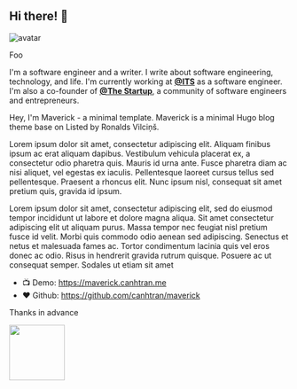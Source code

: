 ## Hi there! 👋

<img class="avatar" src='https://avataaars.io/?avatarStyle=Circle&topType=ShortHairShortCurly&accessoriesType=Blank&hairColor=Black&facialHairType=Blank&clotheType=Hoodie&clotheColor=Blue03&eyeType=Default&eyebrowType=UpDown&mouthType=Smile&skinColor=Light' alt="avatar">

Foo

I'm a software engineer and a writer. I write about software engineering, technology, and life. I'm currently working at [**@**](https://its.engineerings/ "ITS")[**ITS**](https://twitter.com/ "Twitter") as a software engineer. I'm also a co-founder of [**@**](https://twitter.com/ "Twitter")[**The Startup**](https://twitter.com/ "Twitter"), a community of software engineers and entrepreneurs.

Hey, I'm Maverick - a minimal template. Maverick is a minimal Hugo blog theme base on Listed by Ronalds Vilciņš.

Lorem ipsum dolor sit amet, consectetur adipiscing elit. Aliquam finibus ipsum ac erat aliquam dapibus. Vestibulum vehicula placerat ex, a consectetur odio pharetra quis. Mauris id urna ante. Fusce pharetra diam ac nisi aliquet, vel egestas ex iaculis. Pellentesque laoreet cursus tellus sed pellentesque. Praesent a rhoncus elit. Nunc ipsum nisl, consequat sit amet pretium quis, gravida id ipsum.

Lorem ipsum dolor sit amet, consectetur adipiscing elit, sed do eiusmod tempor incididunt ut labore et dolore magna aliqua. Sit amet consectetur adipiscing elit ut aliquam purus. Massa tempor nec feugiat nisl pretium fusce id velit. Morbi quis commodo odio aenean sed adipiscing. Senectus et netus et malesuada fames ac. Tortor condimentum lacinia quis vel eros donec ac odio. Risus in hendrerit gravida rutrum quisque. Posuere ac ut consequat semper. Sodales ut etiam sit amet

- 📺 Demo: https://maverick.canhtran.me
- ❤️ Github: https://github.com/canhtran/maverick

Thanks in advance

[<img src="https://images.squarespace-cdn.com/content/v1/5cf6ec742e677c000119beb3/1559871045027-2XSVXYWSZD9POBO0QOVD/buy-me-a-coffee-button.png" width="100"/>](https://www.buymeacoffee.com/canh)
